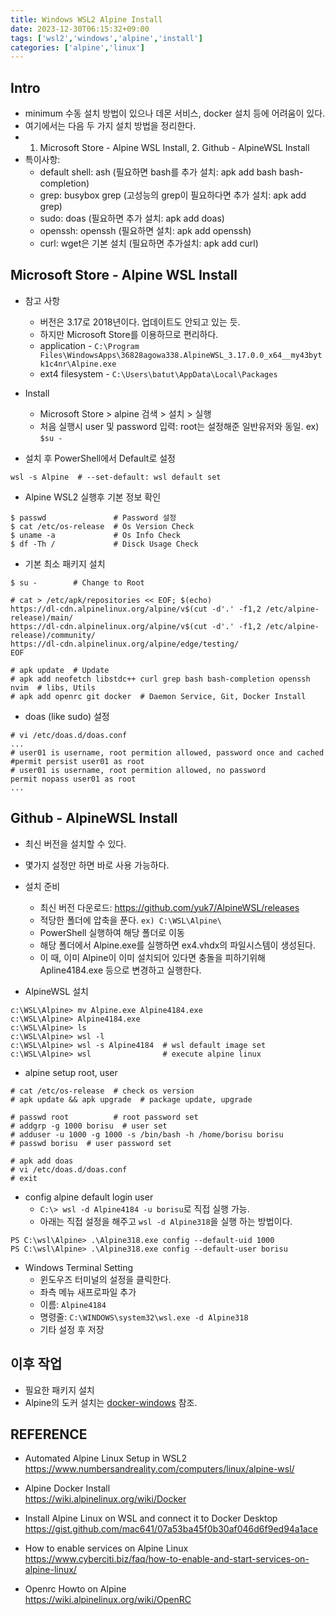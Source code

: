 ```yaml
---
title: Windows WSL2 Alpine Install
date: 2023-12-30T06:15:32+09:00
tags: ['wsl2','windows','alpine','install']
categories: ['alpine','linux']
---  
```


## Intro

* minimum 수동 설치 방법이 있으나 데몬 서비스, docker 설치 등에 어려움이 있다.
* 여기에서는 다음 두 가지 설치 방법을 정리한다.
* 1. Microsoft Store - Alpine WSL Install, 2. Github - AlpineWSL Install
* 특이사항:
  - default shell: ash (필요하면 bash를 추가 설치: apk add bash bash-completion)
  - grep: busybox grep (고성능의 grep이 필요하다면 추가 설치: apk add grep)
  - sudo: doas (필요하면 추가 설치: apk add doas)
  - openssh: openssh (필요하면 설치: apk add openssh)
  - curl: wget은 기본 설치 (필요하면 추가설치: apk add curl)
  

## Microsoft Store  - Alpine WSL Install

* 참고 사항
    - 버전은 3.17로 2018년이다. 업데이트도 안되고 있는 듯.
    - 하지만 Microsoft Store를 이용하므로 편리하다.
    - application - `C:\Program Files\WindowsApps\36828agowa338.AlpineWSL_3.17.0.0_x64__my43bytk1c4nr\Alpine.exe`
    - ext4 filesystem - `C:\Users\batut\AppData\Local\Packages`

* Install
    - Microsoft Store > alpine 검색 > 설치 > 실행
    - 처음 실행시 user 및 password 입력: root는 설정해준 일반유저와 동일. ex) `$su -`

* 설치 후 PowerShell에서 Default로 설정

```console
wsl -s Alpine  # --set-default: wsl default set
```

* Alpine WSL2 실행후 기본 정보 확인

```console
$ passwd               # Password 설정
$ cat /etc/os-release  # Os Version Check
$ uname -a             # Os Info Check
$ df -Th /             # Disck Usage Check
```

* 기본 최소 패키지 설치

```console
$ su -        # Change to Root

# cat > /etc/apk/repositories << EOF; $(echo)
https://dl-cdn.alpinelinux.org/alpine/v$(cut -d'.' -f1,2 /etc/alpine-release)/main/
https://dl-cdn.alpinelinux.org/alpine/v$(cut -d'.' -f1,2 /etc/alpine-release)/community/
https://dl-cdn.alpinelinux.org/alpine/edge/testing/
EOF

# apk update  # Update
# apk add neofetch libstdc++ curl grep bash bash-completion openssh nvim  # libs, Utils
# apk add openrc git docker  # Daemon Service, Git, Docker Install
```

* doas (like sudo) 설정

```console
# vi /etc/doas.d/doas.conf
...
# user01 is username, root permition allowed, password once and cached
#permit persist user01 as root 
# user01 is username, root permition allowed, no password
permit nopass user01 as root  
...
```
## Github - AlpineWSL Install
* 최신 버전을 설치할 수 있다.
* 몇가지 설정만 하면 바로 사용 가능하다.

* 설치 준비
    - 최신 버전 다운로드: <https://github.com/yuk7/AlpineWSL/releases>
    - 적당한 폴더에 압축을 푼다. `ex) C:\WSL\Alpine\`
    - PowerShell 실행하여 해당 폴더로 이동
    - 해당 폴더에서 Alpine.exe를 실행하면 ex4.vhdx의 파일시스템이 생성된다.
    - 이 때, 이미 Alpine이 이미 설치되어 있다면 충돌을 피하기위해 Apline4184.exe 등으로 변경하고 실행한다.

* AlpineWSL 설치

```
c:\WSL\Alpine> mv Alpine.exe Alpine4184.exe
c:\WSL\Alpine> Alpine4184.exe
c:\WSL\Alpine> ls
c:\WSL\Alpine> wsl -l
c:\WSL\Alpine> wsl -s Alpine4184  # wsl default image set
c:\WSL\Alpine> wsl                # execute alpine linux
```

* alpine setup root, user

```
# cat /etc/os-release  # check os version
# apk update && apk upgrade  # package update, upgrade

# passwd root          # root password set
# addgrp -g 1000 borisu  # user set
# adduser -u 1000 -g 1000 -s /bin/bash -h /home/borisu borisu
# passwd borisu  # user password set

# apk add doas
# vi /etc/doas.d/doas.conf
# exit
```

* config alpine default login user
	- `C:\> wsl -d Alpine4184 -u borisu`로 직접 실행 가능.
	- 아래는 직접 설정을 해주고 `wsl -d Alpine318`을 실행 하는 방법이다.

```
PS C:\wsl\Alpine> .\Alpine318.exe config --default-uid 1000
PS C:\wsl\Alpine> .\Alpine318.exe config --default-user borisu
```

* Windows Terminal Setting
    - 윈도우즈 터미널의 설정을 클릭한다.
    - 좌측 메뉴 새프로파일 추가
    - 이름: `Alpine4184`
    - 명령줄: `C:\WINDOWS\system32\wsl.exe -d Alpine318`
    - 기타 설정 후 저장

## 이후 작업
* 필요한 패키지 설치
* Alpine의 도커 설치는 [docker-windows](docker-windows) 참조.

## REFERENCE

* Automated Alpine Linux Setup in WSL2   
<https://www.numbersandreality.com/computers/linux/alpine-wsl/>

* Alpine Docker Install   
<https://wiki.alpinelinux.org/wiki/Docker>

* Install Alpine Linux on WSL and connect it to Docker Desktop
<https://gist.github.com/mac641/07a53ba45f0b30af046d6f9ed94a1ace>
 
* How to enable services on Alpine Linux   
<https://www.cyberciti.biz/faq/how-to-enable-and-start-services-on-alpine-linux/>

* Openrc Howto on Alpine   
<https://wiki.alpinelinux.org/wiki/OpenRC>
